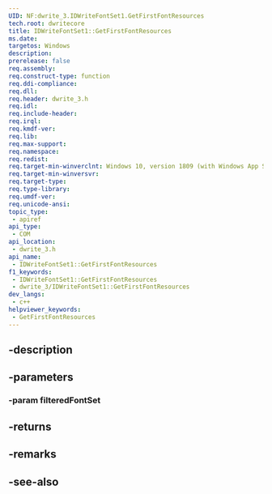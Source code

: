 ```yaml
---
UID: NF:dwrite_3.IDWriteFontSet1.GetFirstFontResources
tech.root: dwritecore
title: IDWriteFontSet1::GetFirstFontResources
ms.date: 
targetos: Windows
description: 
prerelease: false
req.assembly: 
req.construct-type: function
req.ddi-compliance: 
req.dll: 
req.header: dwrite_3.h
req.idl: 
req.include-header: 
req.irql: 
req.kmdf-ver: 
req.lib: 
req.max-support: 
req.namespace: 
req.redist: 
req.target-min-winverclnt: Windows 10, version 1809 (with Windows App SDK 0.5 or later)
req.target-min-winversvr: 
req.target-type: 
req.type-library: 
req.umdf-ver: 
req.unicode-ansi: 
topic_type:
 - apiref
api_type:
 - COM
api_location:
 - dwrite_3.h
api_name:
 - IDWriteFontSet1::GetFirstFontResources
f1_keywords:
 - IDWriteFontSet1::GetFirstFontResources
 - dwrite_3/IDWriteFontSet1::GetFirstFontResources
dev_langs:
 - c++
helpviewer_keywords:
 - GetFirstFontResources
---
```


## -description

## -parameters

### -param filteredFontSet

## -returns

## -remarks

## -see-also

